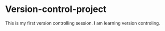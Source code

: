 # Version-control-project
This is my first version controlling session.
I am learning version controling.
